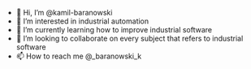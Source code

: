 - 👋 Hi, I’m @kamil-baranowski
- 👀 I’m interested in industrial automation  
- 🌱 I’m currently learning how to improve industrial software 
- 💞️ I’m looking to collaborate on every subject that refers to industrial software
- 📫 How to reach me @_baranowski_k

<!---
kamil-baranowski/kamil-baranowski is a ✨ special ✨ repository because its `README.md` (this file) appears on your GitHub profile.
You can click the Preview link to take a look at your changes.
--->
